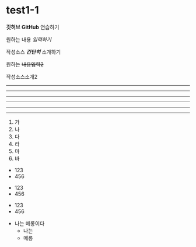 # test1-1

**깃허브** __GitHub__  연습하기

원하는 내용 *입력하기*

작성소스 ***간단히*** 소개하기

원하는 ~~내용입력2~~

작성소스소개2

---

---------

- - -

***

***********

* * *

1. 가
2. 나
4. 다
3. 라
5. 마
8. 바

- 123
- 456

+ 123
+ 456

* 123
* 456

- 나는 메롱이다
   - 나는
   - 메롱
   

